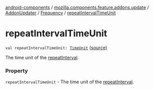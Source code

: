 [android-components](../../../index.md) / [mozilla.components.feature.addons.update](../../index.md) / [AddonUpdater](../index.md) / [Frequency](index.md) / [repeatIntervalTimeUnit](./repeat-interval-time-unit.md)

# repeatIntervalTimeUnit

`val repeatIntervalTimeUnit: `[`TimeUnit`](https://developer.android.com/reference/java/util/concurrent/TimeUnit.html) [(source)](https://github.com/mozilla-mobile/android-components/blob/master/components/feature/addons/src/main/java/mozilla/components/feature/addons/update/AddonUpdater.kt#L113)

The time unit of the [repeatInterval](repeat-interval.md).

### Property

`repeatIntervalTimeUnit` - The time unit of the [repeatInterval](repeat-interval.md).
